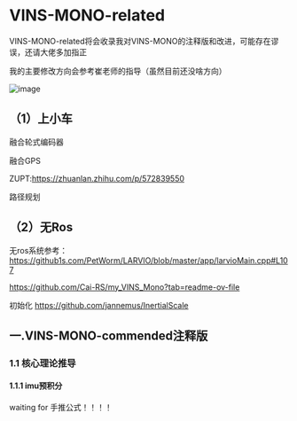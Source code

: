 # VINS-MONO-related
VINS-MONO-related将会收录我对VINS-MONO的注释版和改进，可能存在谬误，还请大佬多加指正

我的主要修改方向会参考崔老师的指导（虽然目前还没啥方向）

![image](https://github.com/EveningLin/VINS-MONO-related/assets/110521494/8a762a20-c38c-4685-a146-3181977fc6b5)

## （1）上小车
融合轮式编码器

融合GPS

ZUPT:https://zhuanlan.zhihu.com/p/572839550

路径规划

## （2）无Ros

无ros系统参考：https://github1s.com/PetWorm/LARVIO/blob/master/app/larvioMain.cpp#L107

https://github.com/Cai-RS/my_VINS_Mono?tab=readme-ov-file

初始化 https://github.com/jannemus/InertialScale

## 一.VINS-MONO-commended注释版
### 1.1 核心理论推导
#### 1.1.1 imu预积分
waiting for 手推公式！！！！
